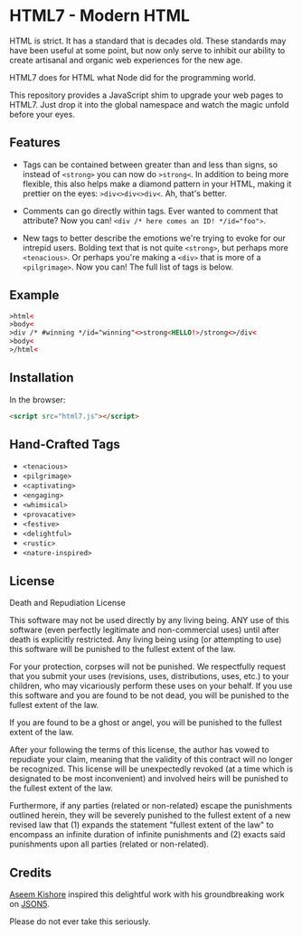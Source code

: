 # HTML7 - Modern HTML

HTML is strict. It has a standard that is decades old. These standards
may have been useful at some point, but now only serve to inhibit our
ability to create artisanal and organic web experiences for the new age.

HTML7 does for HTML what Node did for the programming world.

This repository provides a JavaScript shim to upgrade your web pages to
HTML7. Just drop it into the global namespace and watch the magic unfold
before your eyes.

## Features

- Tags can be contained between greater than and less than signs, so instead
  of `<strong>` you can now do `>strong<`. In addition to being more flexible,
  this also helps make a diamond pattern in your HTML, making it prettier
  on the eyes: `>div<>div<>div<`. Ah, that's better.

- Comments can go directly within tags. Ever wanted to comment that attribute?
  Now you can! `<div /* here comes an ID! */id="foo">`.

- New tags to better describe the emotions we're trying to evoke for our
  intrepid users. Bolding text that is not quite `<strong>`, but perhaps
  more `<tenacious>`. Or perhaps you're making a `<div>` that is more of
  a `<pilgrimage>`. Now you can! The full list of tags is below.

## Example

```html
>html<
>body<
>div /* #winning */id="winning"<>strong<HELLO!>/strong<>/div<
>body<
>/html<
```

## Installation

In the browser:

```html
<script src="html7.js"></script>
```

## Hand-Crafted Tags

* `<tenacious>`
* `<pilgrimage>`
* `<captivating>`
* `<engaging>`
* `<whimsical>`
* `<provacative>`
* `<festive>`
* `<delightful>`
* `<rustic>`
* `<nature-inspired>`

## License

Death and Repudiation License

This software may not be used directly by any living being.  ANY use of this
software (even perfectly legitimate and non-commercial uses) until after death
is explicitly restricted.  Any living being using (or attempting to use) this software
will be punished to the fullest extent of the law.

For your protection, corpses will not be punished.  We respectfully request
that you submit your uses (revisions, uses, distributions, uses, etc.) to
your children, who may vicariously perform these uses on your behalf.  If
you use this software and you are found to be not dead, you will be punished
to the fullest extent of the law.

If you are found to be a ghost or angel, you will be punished to the fullest
extent of the law.

After your following the terms of this license, the author has vowed to repudiate
your claim, meaning that the validity of this contract will no longer be recognized.
This license will be unexpectedly revoked (at a time which is designated to be
most inconvenient) and involved heirs will be punished to the fullest extent
of the law.

Furthermore, if any parties (related or non-related) escape the punishments
outlined herein, they will be severely punished to the fullest extent of a new
revised law that (1) expands the statement "fullest extent of the law" to encompass
an infinite duration of infinite punishments and (2) exacts said punishments
upon all parties (related or non-related).

## Credits

[Aseem Kishore](https://github.com/aseemk) inspired this delightful work with his groundbreaking
work on [JSON5](https://github.com/aseemk/json5).

Please do not ever take this seriously.
